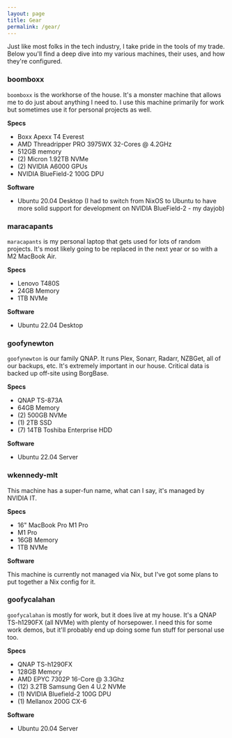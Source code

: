 ```yaml
---
layout: page
title: Gear
permalink: /gear/
---
```


Just like most folks in the tech industry, I take pride in the tools of my trade. Below you'll find a deep dive into my various machines, their uses, and how they're configured.

### boomboxx

`boomboxx` is the workhorse of the house. It's a monster machine that allows me to do just about anything I need to. I use this machine primarily for work but sometimes use it for personal projects as well.

**Specs**

- Boxx Apexx T4 Everest
- AMD Threadripper PRO 3975WX 32-Cores @ 4.2GHz
- 512GB memory
- (2) Micron 1.92TB NVMe
- (2) NVIDIA A6000 GPUs
- NVIDIA BlueField-2 100G DPU

**Software**

- Ubuntu 20.04 Desktop (I had to switch from NixOS to Ubuntu to have more solid support for development on NVIDIA BlueField-2 - my dayjob)

### maracapants

`maracapants` is my personal laptop that gets used for lots of random projects. It's most likely going to be replaced in the next year or so with a M2 MacBook Air.

**Specs**

- Lenovo T480S
- 24GB Memory
- 1TB NVMe

**Software**

- Ubuntu 22.04 Desktop

### goofynewton

`goofynewton` is our family QNAP. It runs Plex, Sonarr, Radarr, NZBGet, all of our backups, etc. It's extremely important in our house. Critical data is backed up off-site using BorgBase.

**Specs**

- QNAP TS-873A
- 64GB Memory
- (2) 500GB NVMe
- (1) 2TB SSD
- (7) 14TB Toshiba Enterprise HDD

**Software**

- Ubuntu 22.04 Server

### wkennedy-mlt

This machine has a super-fun name, what can I say, it's managed by NVIDIA IT. 

**Specs**

- 16" MacBook Pro M1 Pro
- M1 Pro
- 16GB Memory
- 1TB NVMe

**Software**

This machine is currently not managed via Nix, but I've got some plans to put together a Nix config for it. 

### goofycalahan

`goofycalahan` is mostly for work, but it does live at my house. It's a QNAP TS-h1290FX (all NVMe) with plenty of horsepower. I need this for some work demos, but it'll probably end up doing some fun stuff for personal use too.

**Specs**

- QNAP TS-h1290FX
- 128GB Memory
- AMD EPYC 7302P 16-Core @ 3.3Ghz
- (12) 3.2TB Samsung Gen 4 U.2 NVMe
- (1) NVIDIA Bluefield-2 100G DPU
- (1) Mellanox 200G CX-6

**Software**

- Ubuntu 20.04 Server 